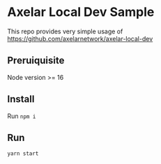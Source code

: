 # Axelar Local Dev Sample

This repo provides very simple usage of https://github.com/axelarnetwork/axelar-local-dev

## Preruiquisite

Node version >= 16

## Install

Run `npm i`

## Run

`yarn start`
